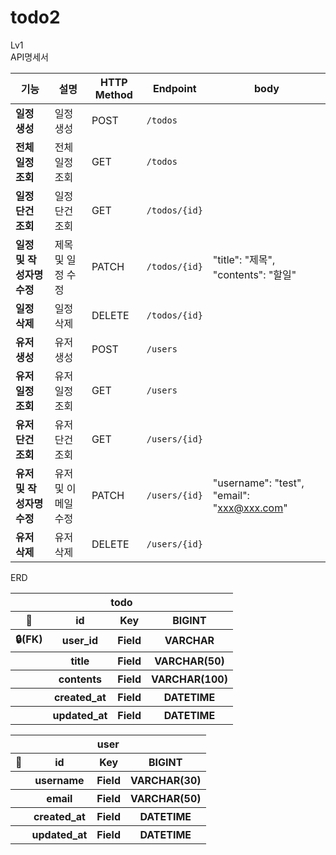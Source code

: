 # todo2
Lv1\
API명세서

| **기능**           | **설명**      | **HTTP Method** | **Endpoint**  | **body**                                   |
|------------------|-------------|-----------------|---------------|--------------------------------------------|
| **일정 생성**        | 일정 생성       | POST            | `/todos`      |                                            |    
| **전체 일정 조회**     | 전체 일정 조회    | GET             | `/todos`      |                                            |
| **일정 단건 조회**     | 일정 단건 조회    | GET             | `/todos/{id}` |                                            |
| **일정 및 작성자명 수정** | 제목 및 일정 수정  | PATCH           | `/todos/{id}` | "title": "제목", "contents": "할일"            |
| **일정 삭제**        | 일정 삭제       | DELETE          | `/todos/{id}` |                                            |
| **유저 생성**        | 유저 생성       | POST            | `/users`      |                                            |    
| **유저 일정 조회**     | 유저 일정 조회    | GET             | `/users`      |                                            |
| **유저 단건 조회**     | 유저 단건 조회    | GET             | `/users/{id}` |                                            |
| **유저 및 작성자명 수정** | 유저 및 이메일 수정 | PATCH           | `/users/{id}` | "username": "test", "email": "xxx@xxx.com" |
| **유저 삭제**        | 유저 삭제       | DELETE          | `/users/{id}` |                                            |


ERD

<table>
  <tr>
    <th colspan="4">todo</th></th>
  </tr>
  <tr>
    <th>🔑</th>
    <th>id</th>
    <th>Key</th>
    <th>BIGINT</th>
  </tr>
  <tr>
    <th>🔒(FK)</th>
    <th>user_id</th>
    <th>Field</th>
    <th>VARCHAR</th>
  </tr>
  <tr>
    <th></th>
    <th>title</th>
    <th>Field</th>
    <th>VARCHAR(50)</th>
  </tr>
<tr>
    <th></th>
    <th>contents</th>
    <th>Field</th>
    <th>VARCHAR(100)</th>
  </tr>
<tr>
    <th></th>
    <th>created_at</th>
    <th>Field</th>
    <th>DATETIME</th>
  </tr>
<tr>
    <th></th>
    <th>updated_at</th>
    <th>Field</th>
    <th>DATETIME</th>
  </tr>
</table>

<table>
  <tr>
    <th colspan="4">user</th></th>
  </tr>
  <tr>
    <th>🔑</th>
    <th>id</th>
    <th>Key</th>
    <th>BIGINT</th>
  </tr>
  <tr>
    <th></th>
    <th>username</th>
    <th>Field</th>
    <th>VARCHAR(30)</th>
  </tr>
  <tr>
    <th></th>
    <th>email</th>
    <th>Field</th>
    <th>VARCHAR(50)</th>
  </tr>
<tr>
    <th></th>
    <th>created_at</th>
    <th>Field</th>
    <th>DATETIME</th>
  </tr>
<tr>
    <th></th>
    <th>updated_at</th>
    <th>Field</th>
    <th>DATETIME</th>
  </tr>
</table>